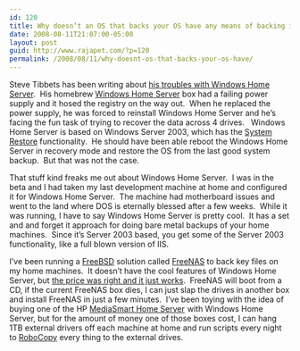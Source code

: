 ```yaml
---
id: 120
title: Why doesn’t an OS that backs your OS have any means of backing itself up?
date: 2008-08-11T21:07:00-05:00
layout: post
guid: http://www.rajapet.com/?p=120
permalink: /2008/08/11/why-doesnt-os-that-backs-your-os-have/
---
```

</p> 

Steve Tibbets has been writing about <a href="http://blog.stevex.net/index.php/2008/08/11/recovering-whs-from-system-drive-failure/" target="_blank">his troubles with Windows Home Server</a>.  His homebrew <a href="http://en.wikipedia.org/wiki/Windows_Home_Server" target="_blank">Windows Home Server</a> box had a failing power supply and it hosed the registry on the way out.  When he replaced the power supply, he was forced to reinstall Windows Home Server and he’s facing the fun task of trying to recover the data across 4 drives.   Windows Home Server is based on Windows Server 2003, which has the <a href="http://en.wikipedia.org/wiki/System_Restore" target="_blank">System Restore</a> functionality.  He should have been able reboot the Windows Home Server in recovery mode and restore the OS from the last good system backup.  But that was not the case.

That stuff kind freaks me out about Windows Home Server.  I was in the beta and I had taken my last development machine at home and configured it for Windows Home Server.  The machine had motherboard issues and went to the land where DOS is eternally blessed after a few weeks.  While it was running, I have to say Windows Home Server is pretty cool.  It has a set and and forget it approach for doing bare metal backups of your home machines.  Since it’s Server 2003 based, you get some of the Server 2003 functionality, like a full blown version of IIS.

I’ve been running a <a href="http://en.wikipedia.org/wiki/FreeBSD" target="_blank">FreeBSD</a> solution called <a href="http://en.wikipedia.org/wiki/Freenas" target="_blank">FreeNAS</a> to back key files on my home machines.  It doesn’t have the cool features of Windows Home Server, but <a href="http://anotherlab.rajapet.net/2007/06/51-server.html" target="_blank">the price was right and it just works</a>.  FreeNAS will boot from a CD, if the current FreeNAS box dies, I can just slap the drives in another box and install FreeNAS in just a few minutes.  I’ve been toying with the idea of buying one of the HP [MediaSmart Home Server](http://www.amazon.com/gp/redirect.html?ie=UTF8&location=http%3A%2F%2Fwww.amazon.com%2FEX470-MediaSmart-Server-Windows-Drive%2Fdp%2FB000UY1WSK%3Fie%3DUTF8%26s%3Delectronics%26s9r%3D8a585b431588ae070115f9650cd90da1%26itemPosition%3D3%26qid%3D1218487914%26sr%3D8-3&tag=christmillers-20&linkCode=ur2&camp=1789&creative=9325)<img loading="lazy" height="1" alt="" src="http://www.assoc-amazon.com/e/ir?t=christmillers-20&#038;l=ur2&#038;o=1" width="1" border="0" /> with Windows Home Server, but for the amount of money one of those boxes cost, I can hang 1TB external drivers off each machine at home and run scripts every night to <a href="http://en.wikipedia.org/wiki/Robocopy" target="_blank">RoboCopy</a> every thing to the external drives.